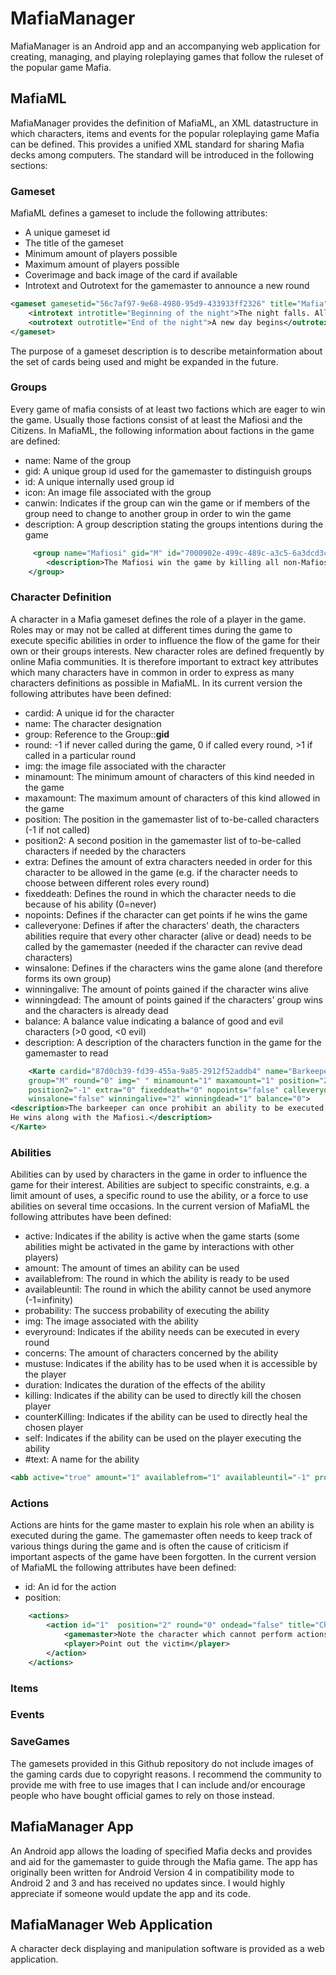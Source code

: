 # MafiaManager

MafiaManager is an Android app and an accompanying web application for creating, managing, and playing roleplaying games that follow the ruleset of the popular game Mafia.

## MafiaML
MafiaManager provides the definition of MafiaML, an XML datastructure in which characters, items and events for the popular roleplaying game Mafia can be defined.
This provides a unified XML standard for sharing Mafia decks among computers.
The standard will be introduced in the following sections:
### Gameset
MafiaML defines a gameset to include the following attributes:
- A unique gameset id
- The title of the gameset
- Minimum amount of players possible
- Maximum amount of players possible
- Coverimage and back image of the card if available
- Introtext and Outrotext for the gamemaster to announce a new round
```xml
<gameset gamesetid="56c7af97-9e68-4980-95d9-433933ff2326" title="Mafia" fromPlayers="0" toPlayers="0" img="de_mafia" backimg="back">
    <introtext introtitle="Beginning of the night">The night falls. All players go to sleep.</introtext>
    <outrotext outrotitle="End of the night">A new day begins</outrotext>
</gameset>
```
The purpose of a gameset description is to describe metainformation about the set of cards being used and might be expanded in the future.
### Groups
Every game of mafia consists of at least two factions which are eager to win the game. Usually those factions consist of at least the Mafiosi and the Citizens. In MafiaML, the following information about factions in the game are defined:
- name: Name of the group
- gid: A unique group id used for the gamemaster to distinguish groups
- id: A unique internally used group id
- icon: An image file associated with the group
- canwin: Indicates if the group can win the game or if members of the group need to change to another group in order to win the game
- description: A group description stating the groups intentions during the game
```xml
     <group name="Mafiosi" gid="M" id="7000902e-499c-489c-a3c5-6a3dcd3ca621" icon="5e59e8af-709a-4ccd-be47-da2d8d32cc18" canwin="true">
        <description>The Mafiosi win the game by killing all non-Mafiosi.</description>
    </group>
```
### Character Definition
A character in a Mafia gameset defines the role of a player in the game. Roles may or may not be called at different times during the game to execute specific abilities in order to influence the flow of the game for their own or their groups interests. New character roles are defined frequently by online Mafia communities. It is therefore important to extract key attributes which many characters have in common in order to express as many characters definitions as possible in MafiaML. In its current version the following attributes have been defined:
- cardid: A unique id for the character
- name: The character designation
- group: Reference to the Group::**gid**
- round: -1 if never called during the game, 0 if called every round, >1 if called in a particular round
- img: the image file associated with the character
- minamount: The minimum amount of characters of this kind needed in the game
- maxamount: The maximum amount of characters of this kind allowed in the game
- position: The position in the gamemaster list of to-be-called characters (-1 if not called)
- position2: A second position in the gamemaster list of to-be-called characters if needed by the characters
- extra: Defines the amount of extra characters needed in order for this character to be allowed in the game (e.g. if the character needs to choose between different roles every round)
- fixeddeath: Defines the round in which the character needs to die because of his ability (0=never)
- nopoints: Defines if the character can get points if he wins the game
- calleveryone: Defines if after the characters' death, the characters abilities require that every other character (alive or dead) needs to be called by the gamemaster (needed if the character can revive dead characters)
- winsalone: Defines if the characters wins the game alone (and therefore forms its own group)
- winningalive: The amount of points gained if the character wins alive
- winningdead: The amount of points gained if the characters' group wins and the characters is already dead
- balance: A balance value indicating a balance of good and evil characters (>0 good, <0 evil)
- description: A description of the characters function in the game for the gamemaster to read
```xml
    <Karte cardid="87d0cb39-fd39-455a-9a85-2912f52addb4" name="Barkeeper" 
    group="M" round="0" img=" " minamount="1" maxamount="1" position="2" 
    position2="-1" extra="0" fixeddeath="0" nopoints="false" calleveryone="false"
    winsalone="false" winningalive="2" winningdead="1" balance="0">
<description>The barkeeper can once prohibit an ability to be executed during the night.
He wins along with the Mafiosi.</description>
</Karte>
```
### Abilities
Abilities can by used by characters in the game in order to influence the game for their interest. Abilities are subject to specific constraints, e.g. a limit amount of uses, a specific round to use the ability, or a force to use abilities on several time occasions.
In the current version of MafiaML the following attributes have been defined:
- active: Indicates if the ability is active when the game starts (some abilities might be activated in the game by interactions with other players)
- amount: The amount of times an ability can be used
- availablefrom: The round in which the ability is ready to be used
- availableuntil: The round in which the ability cannot be used anymore (-1=infinity)
- probability: The success probability of executing the ability
- img: The image associated with the ability
- everyround: Indicates if the ability needs can be executed in every round
- concerns: The amount of characters concerned by the ability
- mustuse: Indicates if the ability has to be used when it is accessible by the player
- duration: Indicates the duration of the effects of the ability
- killing: Indicates if the ability can be used to directly kill the chosen player
- counterKilling: Indicates if the ability can be used to directly heal the chosen player
- self: Indicates if the ability can be used on the player executing the ability
- #text: A name for the ability
```xml
<abb active="true" amount="1" availablefrom="1" availableuntil="-1" probability="100" img="jailguard" everyround="true" concerns="1" mustuse="false" duration="1" killing="false" counterKilling="false" self="false">Choose victim</abb>
```
### Actions
Actions are hints for the game master to explain his role when an ability is executed during the game. The gamemaster often needs to keep track of various things during the game and is often the cause of criticism if important aspects of the game have been forgotten.
In the current version of MafiaML the following attributes have been defined:
- id: An id for the action
- position: 
```xml
    <actions>
        <action id="1"  position="2" round="0" ondead="false" title="Choose victim">
            <gamemaster>Note the character which cannot perform actions during the night.</gamemaster>
            <player>Point out the victim</player>
        </action>
    </actions>
```
### Items
### Events
### SaveGames

The gamesets provided in this Github repository do not include images of the gaming cards due to copyright reasons. I recommend the community to provide me with free to use images that I can include and/or encourage people who have bought official games to rely on those instead.
## MafiaManager App
An Android app allows the loading of specified Mafia decks and provides and aid for the gamemaster to guide through the Mafia game.
The app has originally been written for Android Version 4 in compatibility mode to Android 2 and 3 and has received no updates since. I would highly appreciate if someone would update the app and its code.
## MafiaManager Web Application
A character deck displaying and manipulation software is provided as a web application.



